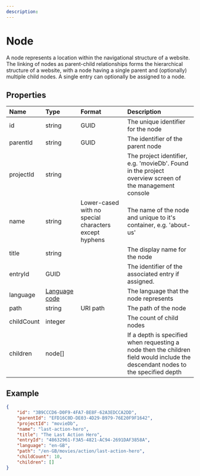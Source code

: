 ```yaml
---
description: 
---
```

# Node

A node represents a location within the navigational structure of a website. The linking of nodes as parent-child relationships forms the hierarchical structure of a website, with a node having a single parent and (optionally) multiple child nodes. A single entry can optionally be assigned to a node.

## Properties

| Name | Type | Format | Description |
| :------- | :--- | :-- | :---------- |
| id | string | GUID | The unique identifier for the node |
| parentId | string | GUID | The identifier of the parent node |
| projectId | string | | The project identifier, e.g. 'movieDb'. Found in the project overview screen of the management console |
| name | string | Lower-cased with no special characters except hyphens | The name of the node and unique to it's container, e.g. 'about-us' |
| title | string | | The display name for the node |
| entryId | GUID | | The identifier of the associated entry if assigned. |
| language | [Language code](/localization.md) | | The language that the node represents |
| path | string | URI path | The path of the node |
| childCount | integer | | The count of child nodes |
| children | node[] | | If a depth is specified when requesting a node then the children field would include the descendant nodes to the specified depth |

## Example

```json
{
    "id": "3B9CCCD6-D0F9-4FA7-BE8F-62A3EDCCA2DD",
    "parentId": "EFD16C0D-DE03-4D29-B979-76E20F9F1642",
    "projectId": "movieDb",
    "name": "last-action-hero",
    "title": "The Last Action Hero",
    "entryId": "48632961-F3A5-4821-AC94-2691DAF3858A",
    "language": "en-GB",
    "path": "/en-GB/movies/action/last-action-hero",
    "childCount": 10,
    "children": []
}
```